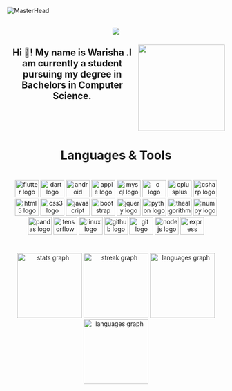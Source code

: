 ![MasterHead](https://repository-images.githubusercontent.com/588181932/e36ec678-7984-4cdd-8e4c-a3932772ff8e)

<br clear="both">

<div align="center">
  <img src="https://profile-counter.glitch.me/warishaaslam910/count.svg?"  />
</div>

###

<img align="right" height="200" src="https://cdnb.artstation.com/p/assets/images/images/028/991/999/original/anna-havrylyukh-.gif?1596125112"  />

###

<h2 align="center">Hi 👋! My name is <b> Warisha</b> .I am currently a student pursuing my degree in Bachelors in Computer Science.</h2>

###

<br clear="both">

<h1 align="center">Languages &  Tools</h1>

###

<br clear="both">

<div align="center">
  <img src="https://cdn.jsdelivr.net/gh/devicons/devicon/icons/flutter/flutter-original.svg" height="40" width="55" alt="flutter logo"  />
  <img src="https://cdn.jsdelivr.net/gh/devicons/devicon/icons/dart/dart-original.svg" height="40" width="55" alt="dart logo"  />
  <img src="https://cdn.jsdelivr.net/gh/devicons/devicon/icons/android/android-original.svg" height="40" width="55" alt="android logo"  />
  <img src="https://cdn.jsdelivr.net/gh/devicons/devicon/icons/apple/apple-original.svg" height="40" width="55" alt="apple logo"  />
  <img src="https://cdn.jsdelivr.net/gh/devicons/devicon/icons/mysql/mysql-original.svg" height="40" width="55" alt="mysql logo"  />
  <img src="https://cdn.jsdelivr.net/gh/devicons/devicon/icons/c/c-original.svg" height="40" width="55" alt="c logo"  />
  <img src="https://cdn.jsdelivr.net/gh/devicons/devicon/icons/cplusplus/cplusplus-original.svg" height="40" width="55" alt="cplusplus logo"  />
  <img src="https://cdn.jsdelivr.net/gh/devicons/devicon/icons/csharp/csharp-original.svg" height="40" width="55" alt="csharp logo"  />
  <img src="https://cdn.jsdelivr.net/gh/devicons/devicon/icons/html5/html5-original.svg" height="40" width="55" alt="html5 logo"  />
  <img src="https://cdn.jsdelivr.net/gh/devicons/devicon/icons/css3/css3-original.svg" height="40" width="55" alt="css3 logo"  />
  <img src="https://cdn.jsdelivr.net/gh/devicons/devicon/icons/javascript/javascript-original.svg" height="40" width="55" alt="javascript logo"  />
  <img src="https://cdn.jsdelivr.net/gh/devicons/devicon/icons/bootstrap/bootstrap-original.svg" height="40" width="55" alt="bootstrap logo"  />
  <img src="https://cdn.jsdelivr.net/gh/devicons/devicon/icons/jquery/jquery-original.svg" height="40" width="55" alt="jquery logo"  />
  <img src="https://cdn.jsdelivr.net/gh/devicons/devicon/icons/python/python-original.svg" height="40" width="55" alt="python logo"  />
  <img src="https://cdn.jsdelivr.net/gh/devicons/devicon/icons/thealgorithms/thealgorithms-original.svg" height="40" width="55" alt="thealgorithms logo"  />
  <img src="https://cdn.jsdelivr.net/gh/devicons/devicon/icons/numpy/numpy-original.svg" height="40" width="55" alt="numpy logo"  />
  <img src="https://cdn.jsdelivr.net/gh/devicons/devicon/icons/pandas/pandas-original.svg" height="40" width="55" alt="pandas logo"  />
  <img src="https://cdn.jsdelivr.net/gh/devicons/devicon/icons/tensorflow/tensorflow-original.svg" height="40" width="55" alt="tensorflow logo"  />
  <img src="https://cdn.jsdelivr.net/gh/devicons/devicon/icons/linux/linux-original.svg" height="40" width="55" alt="linux logo"  />
  <img src="https://cdn.jsdelivr.net/gh/devicons/devicon/icons/github/github-original.svg" height="40" width="55" alt="github logo"  />
  <img src="https://cdn.jsdelivr.net/gh/devicons/devicon/icons/git/git-original.svg" height="40" width="55" alt="git logo"  />
  <img src="https://cdn.jsdelivr.net/gh/devicons/devicon/icons/nodejs/nodejs-original.svg" height="40" width="55" alt="nodejs logo"  />
  <img src="https://cdn.jsdelivr.net/gh/devicons/devicon/icons/express/express-original.svg" height="40" width="55" alt="express logo"  />
</div>

###

<br clear="both">

<div align="center">
  <img src="https://github-readme-stats-sigma-five.vercel.app/api?username=warishaaslam910&hide_title=false&hide_rank=false&show_icons=true&include_all_commits=true&count_private=true&disable_animations=false&theme=merko&locale=en&hide_border=false" height="150" alt="stats graph"  />
  <img src="https://streak-stats.demolab.com?user=warishaaslam910&locale=en&mode=daily&theme=merko&hide_border=false&border_radius=5" height="150" alt="streak graph"  />
  <img src="https://github-readme-stats-sigma-five.vercel.app/api/top-langs?username=warishaaslam910&locale=en&hide_title=false&layout=compact&card_width=320&langs_count=5&theme=merko&hide_border=false" height="150" alt="languages graph"  />
   <img src="https://github-readme-stats.vercel.app/api/top-langs?username=warishaaslam910&locale=en&hide_title=false&layout=compact&card_width=320&langs_count=5&theme=merko&hide_border=false" height="150" alt="languages graph"  />

</div>

###


